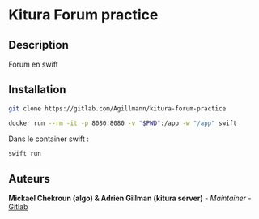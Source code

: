 # Kitura Forum practice

## Description

Forum en swift

## Installation

``` bash
git clone https://gitlab.com/Agillmann/kitura-forum-practice
```  

``` bash
docker run --rm -it -p 8080:8080 -v "$PWD":/app -w "/app" swift
```  

Dans le container swift :

``` bash
swift run
```

## Auteurs

**Mickael Chekroun (algo) & Adrien Gillman (kitura server)** - *Maintainer* - [Gitlab](https://gitlab.com/Agillmann)
